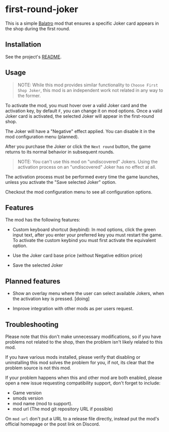 # first-round-joker

This is a simple [Balatro](https://store.steampowered.com/app/2379780) mod
that ensures a specific Joker card appears in the shop during the first round.

## Installation

See the project's [README](../README.md).

## Usage

> NOTE: While this mod provides similar functionality to `Choose First Shop Joker`,
> this mod is an independent work not related in any way to the former.

To activate the mod, you must hover over a valid Joker card and the activation
key, by default `F`, you can change it on mod options.
Once a valid Joker card is activated, the selected Joker will appear in the
first-round shop.

The Joker will have a "Negative" effect applied. You can disable it
in the mod configuration menu (planned).

After you purchase the Joker or click the `Next round` button, the game returns
to its normal behavior in subsequent rounds.

> NOTE: You can't use this mod on "undiscovered" Jokers. Using the activation
> process on an "undiscovered" Joker has no effect at all.

The activation process must be performed every time the game launches, unless
you activate the "Save selected Joker" option.

Checkout the mod configuration menu to see all configuration options.

## Features

The mod has the following features:

- Custom keyboard shortcut (keybind): In mod options, click the green input text,
after you enter your preferred key you must restart the game. To activate the custom
keybind you must first activate the equivalent option.

- Use the Joker card base price (without Negative edition price)
- Save the selected Joker

## Planned features

- Show an overlay menu where the user can select available Jokers, when the
activation key is pressed. [doing]

- Improve integration with other mods as per users request.

## Troubleshooting

Please note that this don't make unnecessary modifications, so if you have problems not
related to the shop, then the problem isn't likely related to this mod.

If you have various mods installed, please verify that disabling or uninstalling
this mod solves the problem for you, if not, its clear that the problem source
is not this mod.

If your problem happens when this and other mod are both enabled, please open
a new issue requesting compatibility support, don't forget to include:

- Game version
- smods version
- mod name (mod to support).
- mod url (The mod git repository URL if possible)

On `mod url` don't put a URL to a release file directly, instead put the mod's official homepage
or the post link on Discord.
